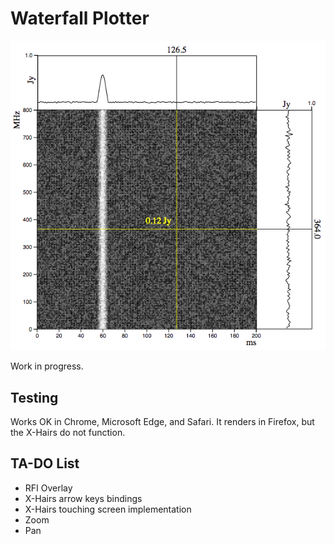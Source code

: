 # Waterfall Plotter

![](https://github.com/rubiculite/waterfall_plotter/blob/master/docs/pics/waterfall_plotter_with_xhairs.png)

Work in progress.

## Testing

Works OK in Chrome, Microsoft Edge, and Safari. It renders in Firefox, but the X-Hairs do not function.

## TA-DO List
* RFI Overlay
* X-Hairs arrow keys bindings
* X-Hairs touching screen implementation
* Zoom
* Pan 
